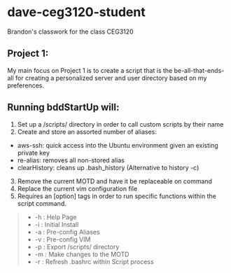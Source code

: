 # dave-ceg3120-student
Brandon's classwork for the class CEG3120

## Project 1:</br>
My main focus on Project 1 is to create a script that is the be-all-that-ends-all for creating a personalized server and user directory based on my preferences.<br>

## Running bddStartUp will:</br>
1) Set up a /scripts/ directory in order to call custom scripts by their name
2) Create and store an assorted number of aliases: </br>
  - aws-ssh:  quick access into the Ubuntu environment given an existing private key</br>
  - re-alias:  removes all non-stored alias</br>
  - clearHistory:  cleans up .bash_history (Alternative to history -c)</br>
3) Remove the current MOTD and have it be replaceable on command</br>
4) Replace the current vim configuration file</br>
5) Requires an [option] tags in order to run specific functions within the script command.
> - \-h : Help Page
> - \-i : Initial Install
> - \-a : Pre-config Aliases
> - \-v : Pre-config VIM
> - \-p : Export /scripts/ directory
> - \-m : Make changes to the MOTD
> - \-r : Refresh .bashrc within Script process
